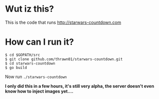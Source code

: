 # Wut iz this?

This is the code that runs http://starwars-countdown.com

# How can I run it?
```
$ cd $GOPATH/src
$ git clone github.com/thrawn01/starwars-countdown.git
$ cd starwars-countdown
$ go build
```

Now run ``./starwars-countdown`` 

**I only did this in a few hours, it's still very alpha, the server doesn't even know how to inject images yet....**
